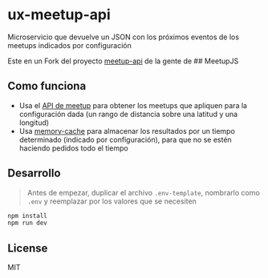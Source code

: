 # ux-meetup-api

Microservicio que devuelve un JSON con los próximos eventos de los meetups indicados por configuración

Este en un Fork del proyecto [meetup-api](https://github.com/meetupjs-ar/meetup-api) de la gente de ## MeetupJS

## Como funciona

* Usa el [API de meetup](https://www.meetup.com/es-ES/meetup_api/) para obtener los meetups que apliquen para la configuración dada (un rango de distancia sobre una latitud y una longitud)
* Usa [memory-cache](https://github.com/ptarjan/node-cache) para almacenar los resultados por un tiempo determinado (indicado por configuración), para que no se estén haciendo pedidos todo el tiempo

## Desarrollo

> Antes de empezar, duplicar el archivo `.env-template`, nombrarlo como `.env` y reemplazar por los valores que se necesiten

```bash
npm install
npm run dev
```

## License

MIT
